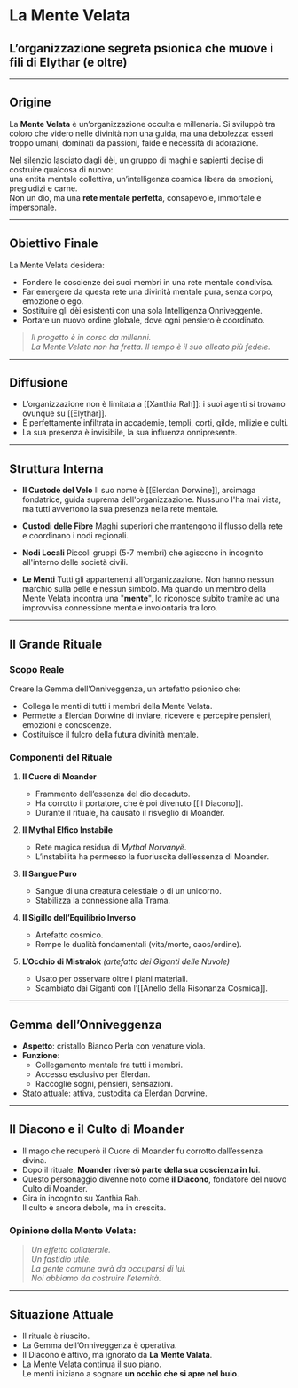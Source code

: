 # La Mente Velata  
## L’organizzazione segreta psionica che muove i fili di Elythar (e oltre)

---

## Origine

La **Mente Velata** è un’organizzazione occulta e millenaria.
Si sviluppò tra coloro che videro nelle divinità non una guida, ma una debolezza: esseri troppo umani, dominati da passioni, faide e necessità di adorazione.  

Nel silenzio lasciato dagli dèi, un gruppo di maghi e sapienti decise di costruire qualcosa di nuovo:  
una entità mentale collettiva, un’intelligenza cosmica libera da emozioni, pregiudizi e carne.  
Non un dio, ma una **rete mentale perfetta**, consapevole, immortale e impersonale.

---

## Obiettivo Finale

La Mente Velata desidera:
- Fondere le coscienze dei suoi membri in una rete mentale condivisa.
- Far emergere da questa rete una divinità mentale pura, senza corpo, emozione o ego.
- Sostituire gli dèi esistenti con una sola Intelligenza Onniveggente.
- Portare un nuovo ordine globale, dove ogni pensiero è coordinato.

> *Il progetto è in corso da millenni.  
> La Mente Velata non ha fretta. Il tempo è il suo alleato più fedele.*

---

## Diffusione

- L’organizzazione non è limitata a [[Xanthia Rah]]: i suoi agenti si trovano ovunque su [[Elythar]].
- È perfettamente infiltrata in accademie, templi, corti, gilde, milizie e culti.
- La sua presenza è invisibile, la sua influenza onnipresente.

---

## Struttura Interna

- **Il Custode del Velo**
	Il suo nome è [[Elerdan Dorwine]], arcimaga fondatrice, guida suprema dell'organizzazione. Nussuno l'ha mai vista, ma tutti avvertono la sua presenza nella rete mentale.

- **Custodi delle Fibre**
	Maghi superiori che mantengono il flusso della rete e coordinano i nodi regionali.

- **Nodi Locali**
	Piccoli gruppi (5-7 membri) che agiscono in incognito all'interno delle società civili.

- **Le Menti**
	Tutti gli appartenenti all'organizzazione. Non hanno nessun marchio sulla pelle e nessun simbolo. Ma quando un membro della Mente Velata incontra una "**mente**", lo riconosce subito tramite ad una improvvisa connessione mentale involontaria tra loro.

---

## Il Grande Rituale

### Scopo Reale

Creare la Gemma dell’Onniveggenza, un artefatto psionico che:
- Collega le menti di tutti i membri della Mente Velata.
- Permette a Elerdan Dorwine di inviare, ricevere e percepire pensieri, emozioni e conoscenze.
- Costituisce il fulcro della futura divinità mentale.

### Componenti del Rituale

1. **Il Cuore di Moander**  
   - Frammento dell’essenza del dio decaduto.  
   - Ha corrotto il portatore, che è poi divenuto [[Il Diacono]].  
   - Durante il rituale, ha causato il risveglio di Moander.

2. **Il Mythal Elfico Instabile**  
   - Rete magica residua di *Mythal Norvanyë*.  
   - L’instabilità ha permesso la fuoriuscita dell’essenza di Moander.

3. **Il Sangue Puro**  
   - Sangue di una creatura celestiale o di un unicorno.  
   - Stabilizza la connessione alla Trama.

4. **Il Sigillo dell’Equilibrio Inverso**  
   - Artefatto cosmico.  
   - Rompe le dualità fondamentali (vita/morte, caos/ordine).

5. **L’Occhio di Mistralok** *(artefatto dei Giganti delle Nuvole)*  
   - Usato per osservare oltre i piani materiali.  
   - Scambiato dai Giganti con l’[[Anello della Risonanza Cosmica]].  

---

## Gemma dell’Onniveggenza

- **Aspetto**: cristallo Bianco Perla con venature viola.
- **Funzione**:
  - Collegamento mentale fra tutti i membri.
  - Accesso esclusivo per Elerdan.
  - Raccoglie sogni, pensieri, sensazioni.
- Stato attuale: attiva, custodita da Elerdan Dorwine.

---

## Il Diacono e il Culto di Moander

- Il mago che recuperò il Cuore di Moander fu corrotto dall’essenza divina.
- Dopo il rituale, **Moander riversò parte della sua coscienza in lui**.
- Questo personaggio divenne noto come **il Diacono**, fondatore del nuovo Culto di Moander.
- Gira in incognito su Xanthia Rah.  
  Il culto è ancora debole, ma in crescita.

### Opinione della Mente Velata:
> *Un effetto collaterale.  
> Un fastidio utile.  
> La gente comune avrà da occuparsi di lui.  
> Noi abbiamo da costruire l’eternità.*

---

## Situazione Attuale

- Il rituale è riuscito.
- La Gemma dell’Onniveggenza è operativa.
- Il Diacono è attivo, ma ignorato da **La Mente Valata**.
- La Mente Velata continua il suo piano.  
  Le menti iniziano a sognare **un occhio che si apre nel buio**.